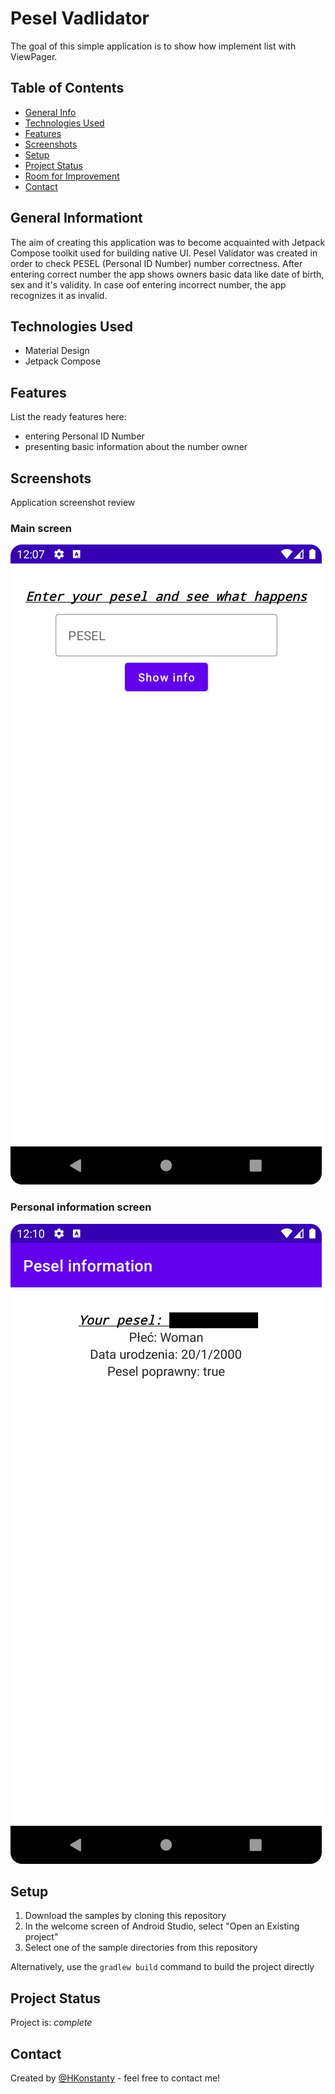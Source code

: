 # Pesel Vadlidator
The goal of this simple application is to show how implement list with ViewPager.

## Table of Contents
* [General Info](#general-information)
* [Technologies Used](#technologies-used)
* [Features](#features)
* [Screenshots](#screenshots)
* [Setup](#setup)
* [Project Status](#project-status)
* [Room for Improvement](#room-for-improvement)
* [Contact](#contact)


## General Informationt
The aim of creating this application was to become acquainted with Jetpack Compose toolkit used for building native UI. 
Pesel Validator was created in order to check PESEL (Personal ID Number) number correctness. After entering correct number the app shows owners basic data like date of birth, sex and it's validity. 
In case oof entering incorrect number, the app recognizes it as invalid.

## Technologies Used
- Material Design
- Jetpack Compose


## Features
List the ready features here:
* entering Personal ID Number 
* presenting basic information about the number owner


## Screenshots
Application screenshot review
### Main screen 
![](./screenshots/main_screen.png)

### Personal information screen 
![](./screenshots/details_screen.png)


## Setup
1. Download the samples by cloning this repository
2. In the welcome screen of Android Studio, select "Open an Existing project"
3. Select one of the sample directories from this repository

Alternatively, use the `gradlew build` command to build the project directly


## Project Status
Project is: _complete_


## Contact
Created by [@HKonstanty](https://github.com/HKonstanty/HKonstanty) - feel free to contact me!